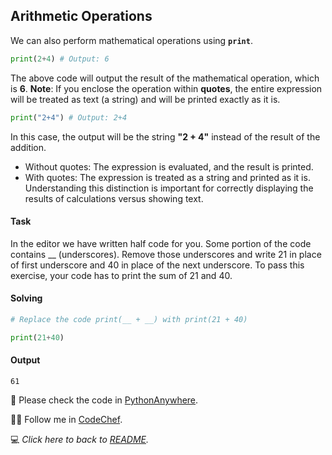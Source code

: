 ## Arithmetic Operations
 
We can also perform mathematical operations using **`print`**.

```python
print(2+4) # Output: 6
```

The above code will output the result of the mathematical operation, which is **6**.
**Note**: If you enclose the operation within **quotes**, the entire expression will be treated as text (a string) and will be printed exactly as it is.

```python
print("2+4") # Output: 2+4
```

In this case, the output will be the string **"2 + 4"** instead of the result of the addition.
- Without quotes: The expression is evaluated, and the result is printed.
- With quotes: The expression is treated as a string and printed as it is.
Understanding this distinction is important for correctly displaying the results of calculations versus showing text.

#### Task

In the editor we have written half code for you. Some portion of the code contains __ (underscores). Remove those underscores and write 21 in place of first underscore and 40 in place of the next underscore.
To pass this exercise, your code has to print the sum of 21 and 40.

#### Solving

```python
# Replace the code print(__ + __) with print(21 + 40)

print(21+40)
```

#### Output

`61`


:snake: Please check the code in [PythonAnywhere](https://www.pythonanywhere.com/user/mayannaoliveira/shares/13292a0452b34786883eefbd182d6865/).

:cook: Follow me in [CodeChef](https://www.codechef.com/users/tower_boat_88). 

:computer: _Click here to back to [README](/README.md)._



